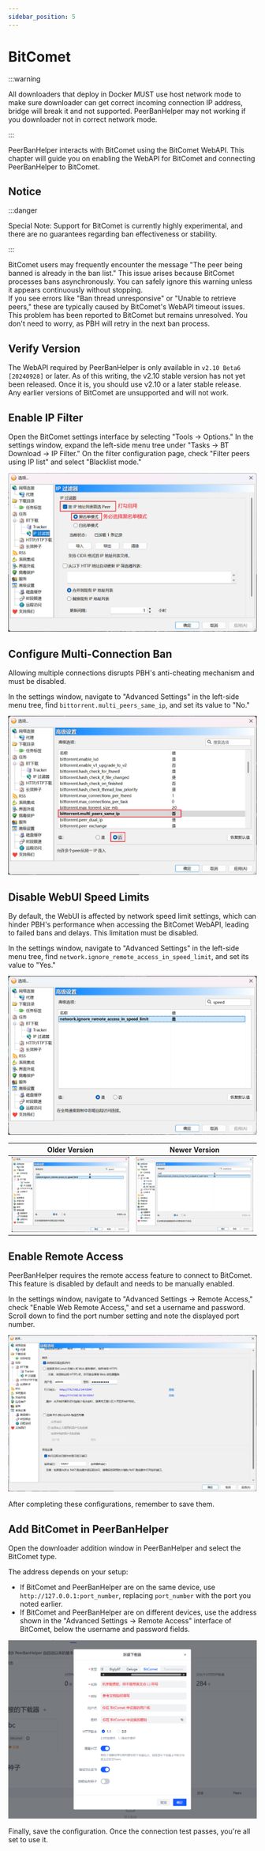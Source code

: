 ```yaml
---
sidebar_position: 5
---
```


# BitComet

:::warning

All downloaders that deploy in Docker MUST use host network mode to make sure downloader can get correct incoming connection IP address, bridge will break it and not supported. PeerBanHelper may not working if you downloader not in correct network mode.

:::

PeerBanHelper interacts with BitComet using the BitComet WebAPI. This chapter will guide you on enabling the WebAPI for BitComet and connecting PeerBanHelper to BitComet.  

## Notice

:::danger

Special Note: Support for BitComet is currently highly experimental, and there are no guarantees regarding ban effectiveness or stability.

:::

BitComet users may frequently encounter the message "The peer being banned is already in the ban list." This issue arises because BitComet processes bans asynchronously. You can safely ignore this warning unless it appears continuously without stopping.  
If you see errors like "Ban thread unresponsive" or "Unable to retrieve peers," these are typically caused by BitComet's WebAPI timeout issues. This problem has been reported to BitComet but remains unresolved. You don't need to worry, as PBH will retry in the next ban process.

## Verify Version

The WebAPI required by PeerBanHelper is only available in `v2.10 Beta6 [20240928]` or later. As of this writing, the v2.10 stable version has not yet been released. Once it is, you should use v2.10 or a later stable release.  
Any earlier versions of BitComet are unsupported and will not work.

## Enable IP Filter

Open the BitComet settings interface by selecting "Tools -> Options." In the settings window, expand the left-side menu tree under "Tasks -> BT Download -> IP Filter." On the filter configuration page, check "Filter peers using IP list" and select "Blacklist mode."

![step1](./assets/BitComet-step1.jpg)

## Configure Multi-Connection Ban

Allowing multiple connections disrupts PBH's anti-cheating mechanism and must be disabled.

In the settings window, navigate to "Advanced Settings" in the left-side menu tree, find `bittorrent.multi_peers_same_ip`, and set its value to "No."

![step2](./assets/BitComet-step2.jpg)

## Disable WebUI Speed Limits

By default, the WebUI is affected by network speed limit settings, which can hinder PBH's performance when accessing the BitComet WebAPI, leading to failed bans and delays. This limitation must be disabled.

In the settings window, navigate to "Advanced Settings" in the left-side menu tree, find `network.ignore_remote_access_in_speed_limit`, and set its value to "Yes."

![step3](./assets/BitComet-step3.png)

| Older Version | Newer Version |
| ------- | ------- |
| ![step3](./assets/BitComet-step3.png) | ![step3-2](./assets/BitComet-step3-2.png) |

## Enable Remote Access

PeerBanHelper requires the remote access feature to connect to BitComet. This feature is disabled by default and needs to be manually enabled.

In the settings window, navigate to "Advanced Settings -> Remote Access," check "Enable Web Remote Access," and set a username and password.  
Scroll down to find the port number setting and note the displayed port number.

![step4](./assets/BitComet-step4.png)

After completing these configurations, remember to save them.

## Add BitComet in PeerBanHelper

Open the downloader addition window in PeerBanHelper and select the BitComet type.

The address depends on your setup:

* If BitComet and PeerBanHelper are on the same device, use `http://127.0.0.1:port_number`, replacing `port_number` with the port you noted earlier.
* If BitComet and PeerBanHelper are on different devices, use the address shown in the "Advanced Settings -> Remote Access" interface of BitComet, below the username and password fields.

![step5](./assets/BitComet-step5.png)

Finally, save the configuration. Once the connection test passes, you're all set to use it.
